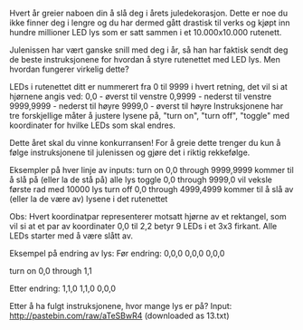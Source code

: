 Hvert år greier naboen din å slå deg i årets juledekorasjon. Dette er noe du ikke finner deg i lengre og du har dermed gått drastisk til verks og kjøpt inn hundre millioner LED lys som er satt sammen i et 10.000x10.000 rutenett.

Julenissen har vært ganske snill med deg i år, så han har faktisk sendt deg de beste instruksjonene for hvordan å styre rutenettet med LED lys. Men hvordan fungerer virkelig dette?

LEDs i rutenettet ditt er nummerert fra 0 til 9999 i hvert retning, det vil si at hjørnene angis ved:
0,0 - øverst til venstre
0,9999 - nederst til venstre
9999,9999 - nederst til høyre
9999,0 - øverst til høyre
Instruksjonene har tre forskjellige måter å justere lysene på, "turn on", "turn off", "toggle" med koordinater for hvilke LEDs som skal endres.

Dette året skal du vinne konkurransen! For å greie dette trenger du kun å følge instruksjonene til julenissen og gjøre det i riktig rekkefølge.

Eksempler på hver linje av inputs:
turn on 0,0 through 9999,9999 kommer til å slå på (eller la de stå på) alle lys
toggle 0,0 through 9999,0 vil veksle første rad med 10000 lys
turn off 0,0 through 4999,4999 kommer til å slå av (eller la de være av) lysene i det rutenettet

Obs: Hvert koordinatpar representerer motsatt hjørne av et rektangel, som vil si at et par av koordinater 0,0 til 2,2 betyr 9 LEDs i et 3x3 firkant. Alle LEDs starter med å være slått av.

Eksempel på endring av lys:
Før endring:
0,0,0
0,0,0
0,0,0

turn on 0,0 through 1,1

Etter endring:
1,1,0
1,1,0
0,0,0

Etter å ha fulgt instruksjonene, hvor mange lys er på?
Input: http://pastebin.com/raw/aTeSBwR4
(downloaded as 13.txt)
